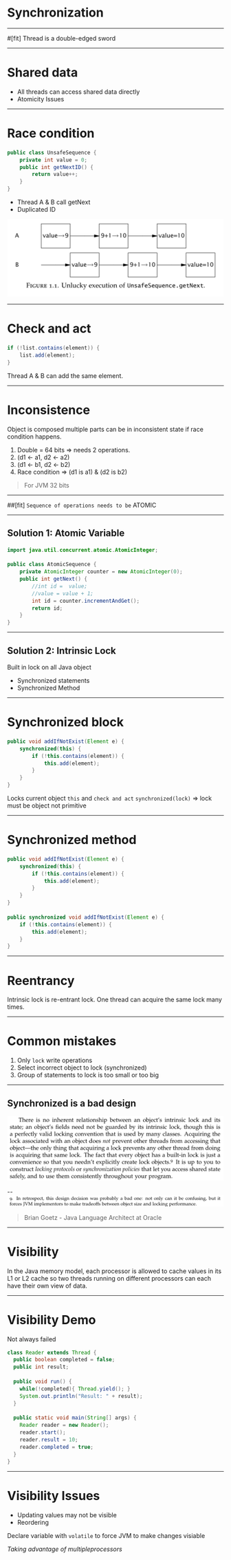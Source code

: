 # Synchronization
---
#[fit] Thread is a double-edged sword

---
# Shared data
- All threads can access shared data directly
- Atomicity Issues

---
# Race condition

```java
public class UnsafeSequence {
    private int value = 0;
    public int getNextID() {
        return value++;
    }
}
```
- Thread A & B call getNext
- Duplicated ID

![fit right](img/unsafe.png)

---
# Check and act

```java
if (!list.contains(element)) {
    list.add(element);
}
```
Thread A & B can add the same element.

---
# Inconsistence 
Object is composed multiple parts can be in inconsistent state if race condition happens.

1. Double = 64 bits => needs 2 operations.
2. (d1 <- a1, d2 <- a2)
3. (d1 <- b1, d2 <- b2)
4. Race condition => (d1 is a1) & (d2 is b2)

> For JVM 32 bits

---

##[fit] `Sequence of operations needs to be` ATOMIC

---
## Solution 1: Atomic Variable

```java
import java.util.concurrent.atomic.AtomicInteger;

public class AtomicSequence {
    private AtomicInteger counter = new AtomicInteger(0);
    public int getNext() {
        //int id =  value;
        //value = value + 1;
        int id = counter.incrementAndGet();
        return id;
    }
}
``` 

---
## Solution 2: Intrinsic Lock
Built in lock on all Java object
- Synchronized statements 
- Synchronized Method

---
# Synchronized block

```java
public void addIfNotExist(Element e) {
    synchronized(this) {
        if (!this.contains(element)) {
            this.add(element);
        }
    }
} 
```

Locks current object `this` and `check and act`
`synchronized(lock)` => lock must be object not primitive

---
# Synchronized method

```java
public void addIfNotExist(Element e) {
    synchronized(this) {
        if (!this.contains(element)) {
            this.add(element);
        }
    }
}

public synchronized void addIfNotExist(Element e) {
    if (!this.contains(element)) {
        this.add(element);
    }
}
```

---
# Reentrancy

Intrinsic lock is re-entrant lock.
One thread can acquire the same lock many times.

---
# Common mistakes
1. Only `lock` write operations
2. Select incorrect object to lock (synchronized)
3. Group of statements to lock is too small or too big

---
## Synchronized is a bad design

![inline](img/intrinsic.png)

--
![inline](img/comment.png)

> Brian Goetz - Java Language Architect at Oracle

---
# Visibility

In the Java memory model, each processor is allowed to cache values in its L1 or L2 cache so two threads running on different processors can each have their own view of data.

---

# Visibility Demo
Not always failed

```java
class Reader extends Thread {
  public boolean completed = false;
  public int result;

  public void run() {
    while(!completed){ Thread.yield(); }
    System.out.println("Result: " + result);
  }

  public static void main(String[] args) {
    Reader reader = new Reader();
    reader.start();
    reader.result = 10;
    reader.completed = true;
  }
}

```

---
# Visibility Issues
- Updating values may not be visible
- Reordering 

Declare variable with `volatile` to force JVM to make changes visiable

*Taking advantage of multipleprocessors*




